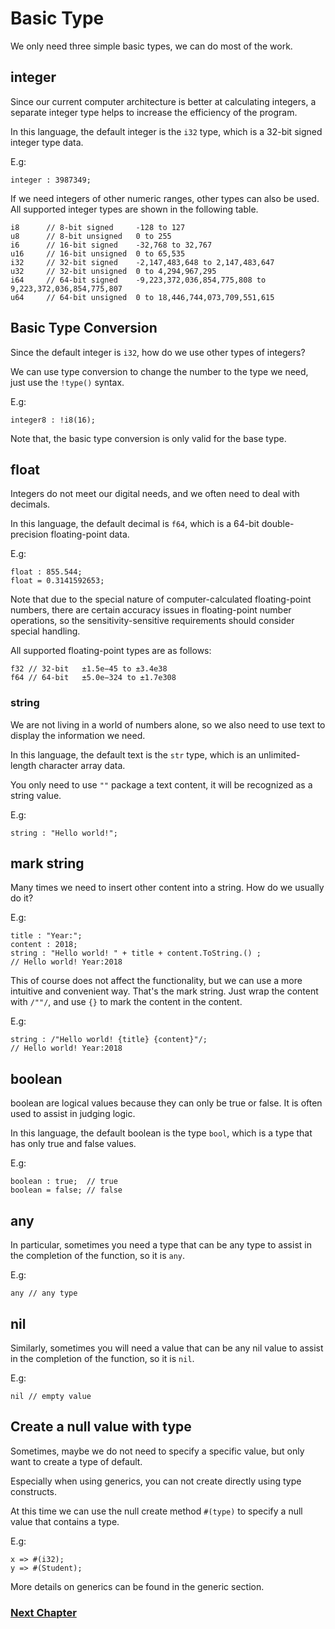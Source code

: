 # Basic Type
We only need three simple basic types, we can do most of the work.

## integer
Since our current computer architecture is better at calculating integers, a separate integer type helps to increase the efficiency of the program.

In this language, the default integer is the `i32` type, which is a 32-bit signed integer type data.

E.g:
```
integer : 3987349; 
```

If we need integers of other numeric ranges, other types can also be used. All supported integer types are shown in the following table.
```
i8      // 8-bit signed     -128 to 127
u8      // 8-bit unsigned   0 to 255
i6      // 16-bit signed    -32,768 to 32,767
u16     // 16-bit unsigned  0 to 65,535
i32     // 32-bit signed    -2,147,483,648 to 2,147,483,647
u32     // 32-bit unsigned  0 to 4,294,967,295
i64     // 64-bit signed    -9,223,372,036,854,775,808 to 9,223,372,036,854,775,807
u64     // 64-bit unsigned  0 to 18,446,744,073,709,551,615
```
## Basic Type Conversion
Since the default integer is `i32`, how do we use other types of integers?

We can use type conversion to change the number to the type we need, just use the `!type()` syntax.

E.g:
```
integer8 : !i8(16);
```

Note that, the basic type conversion is only valid for the base type.
## float 
Integers do not meet our digital needs, and we often need to deal with decimals.

In this language, the default decimal is `f64`, which is a 64-bit double-precision floating-point data.

E.g:
```
float : 855.544; 
float = 0.3141592653;
```
Note that due to the special nature of computer-calculated floating-point numbers, there are certain accuracy issues in floating-point number operations, so the sensitivity-sensitive requirements should consider special handling.

All supported floating-point types are as follows:
```
f32 // 32-bit   ±1.5e−45 to ±3.4e38
f64 // 64-bit   ±5.0e−324 to ±1.7e308
```
### string
We are not living in a world of numbers alone, so we also need to use text to display the information we need. 

In this language, the default text is the `str` type, which is an unlimited-length character array data.

You only need to use `""` package a text content, it will be recognized as a string value.

E.g:
```
string : "Hello world!";
```
## mark string
Many times we need to insert other content into a string. How do we usually do it?

E.g:
```
title : "Year:";
content : 2018;
string : "Hello world! " + title + content.ToString.() ;
// Hello world! Year:2018
```

This of course does not affect the functionality, but we can use a more intuitive and convenient way.
That's the mark string. Just wrap the content with `/""/`, and use `{}` to mark the content in the content.

E.g:
```
string : /"Hello world! {title} {content}"/;
// Hello world! Year:2018
```
## boolean
boolean are logical values ​​because they can only be true or false. It is often used to assist in judging logic.

In this language, the default boolean is the type `bool`, which is a type that has only true and false values.

E.g:
```
boolean : true;  // true  
boolean = false; // false  
```
## any
In particular, sometimes you need a type that can be any type to assist in the completion of the function, so it is `any`.

E.g:
```
any // any type
```
## nil
Similarly, sometimes you will need a value that can be any nil value to assist in the completion of the function, so it is `nil`.

E.g:
```
nil // empty value
```
## Create a null value with type
Sometimes, maybe we do not need to specify a specific value, but only want to create a type of default.

Especially when using generics, you can not create directly using type constructs.

At this time we can use the null create method `#(type)` to specify a null value that contains a type.

E.g:
```
x => #(i32);
y => #(Student);
```
More details on generics can be found in the generic section.

### [Next Chapter](operator.md)